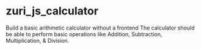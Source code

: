 # zuri_js_calculator
Build a basic arithmetic calculator without a frontend   The calculator should be able to perform basic operations like Addition, Subtraction, Multiplication, &amp; Division.
